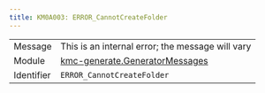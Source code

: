 ```yaml
---
title: KM0A003: ERROR_CannotCreateFolder
---
```


|            |           |
|------------|---------- |
| Message    | This is an internal error; the message will vary |
| Module     | [kmc-generate.GeneratorMessages](kmc-generate.generatormessages) |
| Identifier | `ERROR_CannotCreateFolder` |


